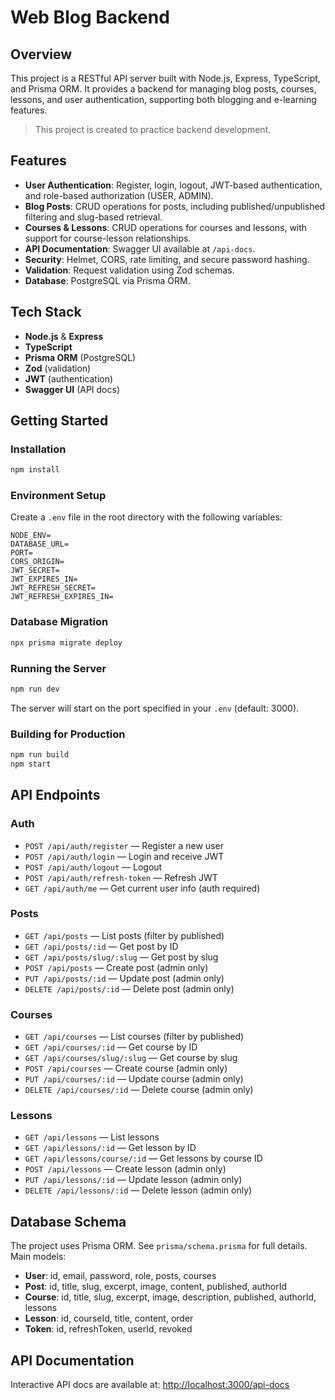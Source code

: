 # Web Blog Backend

## Overview

This project is a RESTful API server built with Node.js, Express, TypeScript, and Prisma ORM. It provides a backend for managing blog posts, courses, lessons, and user authentication, supporting both blogging and e-learning features.

> This project is created to practice backend development.

## Features

-   **User Authentication**: Register, login, logout, JWT-based authentication, and role-based authorization (USER, ADMIN).
-   **Blog Posts**: CRUD operations for posts, including published/unpublished filtering and slug-based retrieval.
-   **Courses & Lessons**: CRUD operations for courses and lessons, with support for course-lesson relationships.
-   **API Documentation**: Swagger UI available at `/api-docs`.
-   **Security**: Helmet, CORS, rate limiting, and secure password hashing.
-   **Validation**: Request validation using Zod schemas.
-   **Database**: PostgreSQL via Prisma ORM.

## Tech Stack

-   **Node.js** & **Express**
-   **TypeScript**
-   **Prisma ORM** (PostgreSQL)
-   **Zod** (validation)
-   **JWT** (authentication)
-   **Swagger UI** (API docs)

## Getting Started

### Installation

```bash
npm install
```

### Environment Setup

Create a `.env` file in the root directory with the following variables:

```
NODE_ENV=
DATABASE_URL=
PORT=
CORS_ORIGIN=
JWT_SECRET=
JWT_EXPIRES_IN=
JWT_REFRESH_SECRET=
JWT_REFRESH_EXPIRES_IN=
```

### Database Migration

```bash
npx prisma migrate deploy
```

### Running the Server

```bash
npm run dev
```

The server will start on the port specified in your `.env` (default: 3000).

### Building for Production

```bash
npm run build
npm start
```

## API Endpoints

### Auth

-   `POST /api/auth/register` — Register a new user
-   `POST /api/auth/login` — Login and receive JWT
-   `POST /api/auth/logout` — Logout
-   `POST /api/auth/refresh-token` — Refresh JWT
-   `GET /api/auth/me` — Get current user info (auth required)

### Posts

-   `GET /api/posts` — List posts (filter by published)
-   `GET /api/posts/:id` — Get post by ID
-   `GET /api/posts/slug/:slug` — Get post by slug
-   `POST /api/posts` — Create post (admin only)
-   `PUT /api/posts/:id` — Update post (admin only)
-   `DELETE /api/posts/:id` — Delete post (admin only)

### Courses

-   `GET /api/courses` — List courses (filter by published)
-   `GET /api/courses/:id` — Get course by ID
-   `GET /api/courses/slug/:slug` — Get course by slug
-   `POST /api/courses` — Create course (admin only)
-   `PUT /api/courses/:id` — Update course (admin only)
-   `DELETE /api/courses/:id` — Delete course (admin only)

### Lessons

-   `GET /api/lessons` — List lessons
-   `GET /api/lessons/:id` — Get lesson by ID
-   `GET /api/lessons/course/:id` — Get lessons by course ID
-   `POST /api/lessons` — Create lesson (admin only)
-   `PUT /api/lessons/:id` — Update lesson (admin only)
-   `DELETE /api/lessons/:id` — Delete lesson (admin only)

## Database Schema

The project uses Prisma ORM. See `prisma/schema.prisma` for full details. Main models:

-   **User**: id, email, password, role, posts, courses
-   **Post**: id, title, slug, excerpt, image, content, published, authorId
-   **Course**: id, title, slug, excerpt, image, description, published, authorId, lessons
-   **Lesson**: id, courseId, title, content, order
-   **Token**: id, refreshToken, userId, revoked

## API Documentation

Interactive API docs are available at: [http://localhost:3000/api-docs](http://localhost:3000/api-docs)
